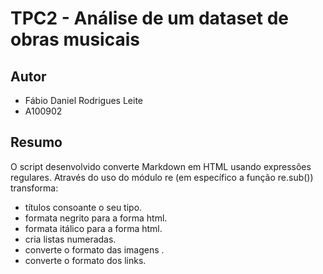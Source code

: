 # TPC2 - Análise de um dataset de obras musicais

## Autor
- Fábio Daniel Rodrigues Leite
- A100902

## Resumo

O script desenvolvido converte Markdown em HTML usando expressões regulares.
Através do uso do módulo re (em específico a função re.sub()) transforma:
- títulos consoante o seu tipo.
- formata negrito para a forma html.
- formata itálico para a forma html.
- cria listas numeradas.
- converte o formato das imagens .
- converte o formato dos links.

